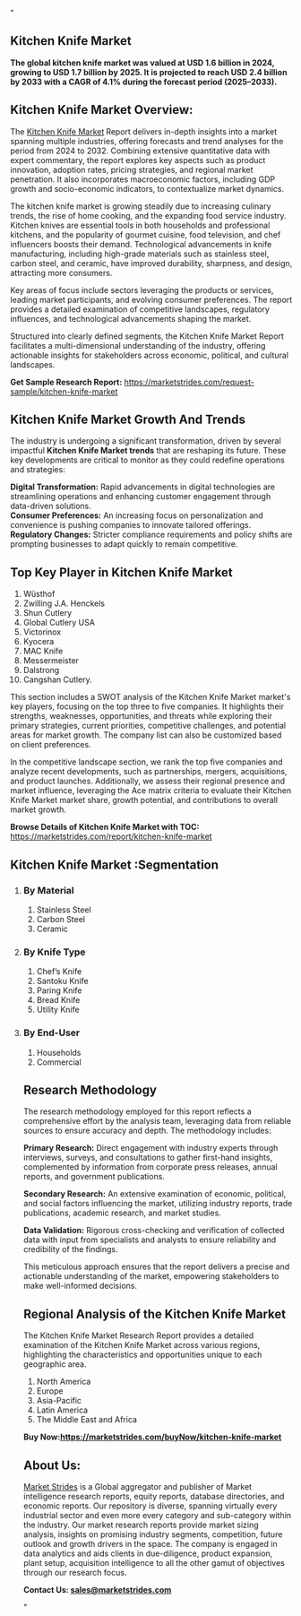 "<h2>Kitchen Knife Market</h2>
<p><strong>The global kitchen knife market was valued at USD 1.6 billion in 2024, growing to USD 1.7 billion by 2025. It is projected to reach USD 2.4 billion by 2033 with a CAGR of 4.1% during the forecast period (2025–2033).</strong></p>
<h2>Kitchen Knife Market Overview:</h2>
<p>The <a href=https://marketstrides.com/report/kitchen-knife-market>Kitchen Knife Market</a><strong> </strong>Report delivers in-depth insights into a market spanning multiple industries, offering forecasts and trend analyses for the period from 2024 to 2032. Combining extensive quantitative data with expert commentary, the report explores key aspects such as product innovation, adoption rates, pricing strategies, and regional market penetration. It also incorporates macroeconomic factors, including GDP growth and socio-economic indicators, to contextualize market dynamics.</p>
<p>The kitchen knife market is growing steadily due to increasing culinary trends, the rise of home cooking, and the expanding food service industry. Kitchen knives are essential tools in both households and professional kitchens, and the popularity of gourmet cuisine, food television, and chef influencers boosts their demand. Technological advancements in knife manufacturing, including high-grade materials such as stainless steel, carbon steel, and ceramic, have improved durability, sharpness, and design, attracting more consumers.</p>
<p>Key areas of focus include sectors leveraging the products or services, leading market participants, and evolving consumer preferences. The report provides a detailed examination of competitive landscapes, regulatory influences, and technological advancements shaping the market.</p>
<p>Structured into clearly defined segments, the Kitchen Knife Market Report facilitates a multi-dimensional understanding of the industry, offering actionable insights for stakeholders across economic, political, and cultural landscapes.</p>
<p><strong>Get Sample Research Report:</strong> <a href=https://marketstrides.com/request-sample/kitchen-knife-market>https://marketstrides.com/request-sample/kitchen-knife-market</a></p>
<h2>Kitchen Knife Market Growth And Trends</h2>
<p>The industry is undergoing a significant transformation, driven by several impactful <strong>Kitchen Knife Market trends</strong> that are reshaping its future. These key developments are critical to monitor as they could redefine operations and strategies:</p>
<p><strong>Digital Transformation:</strong> Rapid advancements in digital technologies are streamlining operations and enhancing customer engagement through data-driven solutions.<br /><strong>Consumer Preferences:</strong> An increasing focus on personalization and convenience is pushing companies to innovate tailored offerings.<br /><strong>Regulatory Changes:</strong> Stricter compliance requirements and policy shifts are prompting businesses to adapt quickly to remain competitive.</p>
<h2>Top Key Player in Kitchen Knife Market</h2>
<p><ol>
<li>Wüsthof</li>
<li>Zwilling J.A. Henckels</li>
<li>Shun Cutlery</li>
<li>Global Cutlery USA</li>
<li>Victorinox</li>
<li>Kyocera</li>
<li>MAC Knife</li>
<li>Messermeister</li>
<li>Dalstrong</li>
<li>Cangshan Cutlery.</li>
</ol></p>
<p>This section includes a SWOT analysis of the Kitchen Knife Market market's key players, focusing on the top three to five companies. It highlights their strengths, weaknesses, opportunities, and threats while exploring their primary strategies, current priorities, competitive challenges, and potential areas for market growth. The company list can also be customized based on client preferences.</p>
<p>In the competitive landscape section, we rank the top five companies and analyze recent developments, such as partnerships, mergers, acquisitions, and product launches. Additionally, we assess their regional presence and market influence, leveraging the Ace matrix criteria to evaluate their Kitchen Knife Market market share, growth potential, and contributions to overall market growth.</p>
<p><strong>Browse Details of Kitchen Knife Market with TOC:</strong> <a href=https://marketstrides.com/report/kitchen-knife-market>https://marketstrides.com/report/kitchen-knife-market</a></p>
<h2>Kitchen Knife Market :Segmentation</h2>
<p><ol>
<li>
<h3>By Material</h3>
<ol>
<li>Stainless Steel</li>
<li>Carbon Steel</li>
<li>Ceramic</li>
</ol>
</li>
<li>
<h3>By Knife Type</h3>
<ol>
<li>Chef’s Knife</li>
<li>Santoku Knife</li>
<li>Paring Knife</li>
<li>Bread Knife</a></li>
<li>Utility Knife</li>
</ol>
</li>
<li>
<h3>By End-User</h3>
<ol>
<li>Households</li>
<li>Commercial</li>
</ol>
</li></p>
<h2>Research Methodology</h2>
<p>The research methodology employed for this report reflects a comprehensive effort by the analysis team, leveraging data from reliable sources to ensure accuracy and depth. The methodology includes:</p>
<p><strong>Primary Research:</strong> Direct engagement with industry experts through interviews, surveys, and consultations to gather first-hand insights, complemented by information from corporate press releases, annual reports, and government publications.</p>
<p><strong>Secondary Research:</strong> An extensive examination of economic, political, and social factors influencing the market, utilizing industry reports, trade publications, academic research, and market studies.</p>
<p><strong>Data Validation:</strong> Rigorous cross-checking and verification of collected data with input from specialists and analysts to ensure reliability and credibility of the findings.</p>
<p>This meticulous approach ensures that the report delivers a precise and actionable understanding of the market, empowering stakeholders to make well-informed decisions.</p>
<h2>Regional Analysis of the Kitchen Knife Market</h2>
<p>The Kitchen Knife Market Research Report provides a detailed examination of the Kitchen Knife Market across various regions, highlighting the characteristics and opportunities unique to each geographic area.</p>
<p><ol>
<li>North America</li>
<li>Europe</li>
<li>Asia-Pacific</li>
<li>Latin America</li>
<li>The Middle East and Africa</li>
</ol></p>
<p><strong>Buy Now:<a href=https://marketstrides.com/buyNow/kitchen-knife-market?price=single_price>https://marketstrides.com/buyNow/kitchen-knife-market</a></strong></p>
<h2>About Us:</h2>
<p><a href=https://marketstrides.com/>Market Strides</a> is a Global aggregator and publisher of Market intelligence research reports, equity reports, database directories, and economic reports. Our repository is diverse, spanning virtually every industrial sector and even more every category and sub-category within the industry. Our market research reports provide market sizing analysis, insights on promising industry segments, competition, future outlook and growth drivers in the space. The company is engaged in data analytics and aids clients in due-diligence, product expansion, plant setup, acquisition intelligence to all the other gamut of objectives through our research focus.</p>
<p><strong>Contact Us: <a href=mailto:sales@marketstrides.com>sales@marketstrides.com</a></strong></p>"

